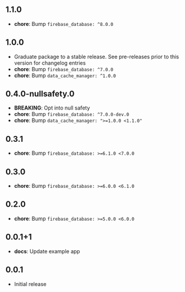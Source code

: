 ## 1.1.0

* **chore**: Bump `firebase_database: ^8.0.0`

## 1.0.0

* Graduate package to a stable release. See pre-releases prior to this version for changelog entries
* **chore**: Bump `firebase_database: ^7.0.0`
* **chore**: Bump `data_cache_manager: ^1.0.0`

## 0.4.0-nullsafety.0

* **BREAKING**: Opt into null safety
* **chore**: Bump `firebase_database: ^7.0.0-dev.0`
* **chore**: Bump `data_cache_manager: ">=1.0.0 <1.1.0"`

## 0.3.1

* **chore**: Bump `firebase_database: >=6.1.0 <7.0.0`

## 0.3.0

* **chore**: Bump `firebase_database: >=6.0.0 <6.1.0`

## 0.2.0

* **chore**: Bump `firebase_database: >=5.0.0 <6.0.0`

## 0.0.1+1

* **docs**: Update example app

## 0.0.1

* Initial release
